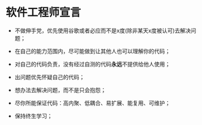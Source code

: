 # 软件工程师宣言

- 不做伸手党，优先使用谷歌或者必应而不是x度(除非某天x度被认可)去解决问题；

- 在自己的能力范围内，尽可能做到让其他人也可以理解你的代码；

- 对自己的代码负责，没有经过自测的代码**永远**不提供给他人使用；

- 出问题优先怀疑自己的代码；

- 想办法去解决问题，而不是只会抱怨；

- 尽你所能保证代码：高内聚、低耦合、易扩展、能复用、可维护；

- 保持终生学习；